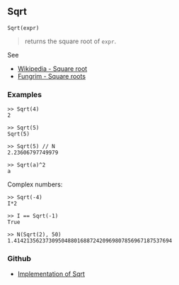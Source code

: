## Sqrt

```
Sqrt(expr)
```

> returns the square root of `expr`.
 
See
* [Wikipedia - Square root](https://en.wikipedia.org/wiki/Square_root)
* [Fungrim - Square roots](http://fungrim.org/topic/Square_roots/)

### Examples

```
>> Sqrt(4)
2

>> Sqrt(5)
Sqrt(5)

>> Sqrt(5) // N
2.23606797749979

>> Sqrt(a)^2
a
```

Complex numbers:

```
>> Sqrt(-4)
I*2

>> I == Sqrt(-1)
True
 
>> N(Sqrt(2), 50)
1.41421356237309504880168872420969807856967187537694 
```

### Github

* [Implementation of Sqrt](https://github.com/axkr/symja_android_library/blob/master/symja_android_library/matheclipse-core/src/main/java/org/matheclipse/core/builtin/Arithmetic.java#L5288) 

